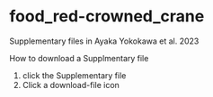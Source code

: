 # food_red-crowned_crane
Supplementary files in Ayaka Yokokawa et al. 2023

How to download a Supplmentary file

1. click the Supplementary file
2. Click a download-file icon
